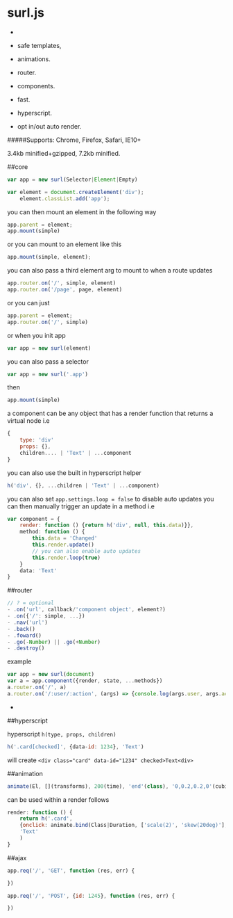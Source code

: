 # surl.js
-

- safe templates,  
- animations.
- router.
- components.
- fast.
- hyperscript.
- opt in/out auto render. 

#####Supports: Chrome, Firefox, Safari, IE10+

3.4kb minified+gzipped, 7.2kb minified. 



##core

```javascript
var app = new surl(Selector|Element|Empty)
```

```javascript
var element = document.createElement('div');
	element.classList.add('app');
```
you can then mount an element in the following way

```javascript
app.parent = element;
app.mount(simple)
```
or you can mount to an element like this

```javascript
app.mount(simple, element);
```

you can also pass a third element arg to mount to when a route updates

```javascript
app.router.on('/', simple, element)
app.router.on('/page', page, element)
```

or you can just

```javascript
app.parent = element;
app.router.on('/', simple)
```

or when you init app

```javascript
var app = new surl(element) 
```
you can also pass a selector

```javascript
var app = new surl('.app')
```
then 

```javascript
app.mount(simple)

```
a component can be any object that has a render function that
returns a virtual node i.e

```javascript
{
	type: 'div'
	props: {},
	children.... | 'Text' | ...component
}
```
you can also use the built in hyperscript helper 

```javascript
h('div', {}, ...children | 'Text' | ...component)
```
you can also set `app.settings.loop = false`
to disable auto updates
you can then manually trigger an update in a method i.e

```javascript
var component = {
	render: function () {return h('div', null, this.data)}},
	method: function () {
		this.data = 'Changed'
		this.render.update()
		// you can also enable auto updates
		this.render.loop(true)
	}
	data: 'Text'
}
```

##router

```javascript
// ? = optional
- .on('url', callback/'component object', element?) 
- .on({'/': simple, ...})
- .nav('url')
- .back()
- .foward()
- .go(-Number) || .go(+Number)
- .destroy()
```
example

```javascript
var app = new surl(document)
var a = app.component({render, state, ...methods})
a.router.on('/', a)
a.router.on('/:user/:action', (args) => {console.log(args.user, args.action)})
```
-
##hyperscript

hyperscript `h(type, props, children)`

```javascript
h('.card[checked]', {data-id: 1234}, 'Text')
```
will create ```<div class="card" data-id="1234" checked>Text<div>```

##animation
```javascript
animate(El, [](transforms), 200(time), 'end'(class), '0,0.2,0.2,0'(cubic-easing))
```

can be used within a render follows

```javascript
render: function () {
	return h('.card', 
	{onclick: animate.bind(Class|Duration, ['scale(2)', 'skew(20deg)'], '0,0,0,0.3')}, 
	'Text'
	)
}
```

##ajax

```javascript
app.req('/', 'GET', function (res, err) {

})

app.req('/', 'POST', {id: 1245}, function (res, err) {

})
```